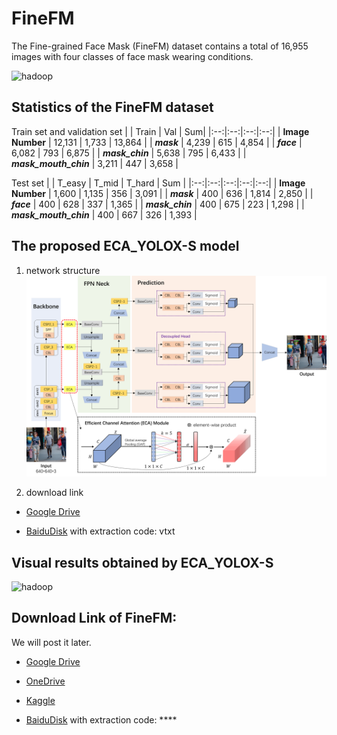 
# FineFM
The Fine-grained Face Mask (FineFM) dataset contains a total of 16,955 images with four classes of face mask wearing conditions. 

![hadoop](https://github.com/HongliXiao/FineFM/blob/main/thumbnail.png?raw=true)

## Statistics of the FineFM dataset
Train set and validation set
|  | Train | Val | Sum|
|:--:|:--:|:--:|:--:|
| **Image Number** | 12,131 | 1,733 | 13,864 |
| ***mask*** | 4,239 | 615 | 4,854 |
| ***face*** | 6,082 | 793 | 6,875 |
| ***mask_chin*** | 5,638 | 795 | 6,433 |
| ***mask_mouth_chin*** | 3,211 | 447 | 3,658 |

Test set
|  | T_easy | T_mid | T_hard | Sum |
|:--:|:--:|:--:|:--:|:--:|
| **Image Number** | 1,600 | 1,135 | 356 | 3,091 |
| ***mask*** | 400 | 636 | 1,814 | 2,850 |
| ***face*** | 400 | 628 | 337 | 1,365 |
| ***mask_chin*** | 400 | 675 | 223 | 1,298 |
| ***mask_mouth_chin*** | 400 | 667 | 326 | 1,393 |

## The proposed ECA_YOLOX-S model

1. network structure
![hadoop](https://github.com/HongliXiao/FineFM/blob/main/ECA-YOLOX-S.png?raw=true)

2. download link
- [Google Drive](https://drive.google.com/file/d/1RWuX18-edtLJ0_30M5p79Q4Ki1o37rd7/view?usp=sharing)


- [BaiduDisk](https://pan.baidu.com/s/1SdQGaq-VJA74sGoy2vizHQ) with extraction code: vtxt

## Visual results obtained by ECA_YOLOX-S
![hadoop](https://github.com/HongliXiao/FineFM/blob/main/results.png?raw=true)

## Download Link of FineFM:
We will post it later.

- [Google Drive]()

- [OneDrive]()

- [Kaggle]()

- [BaiduDisk]() with extraction code: ****

